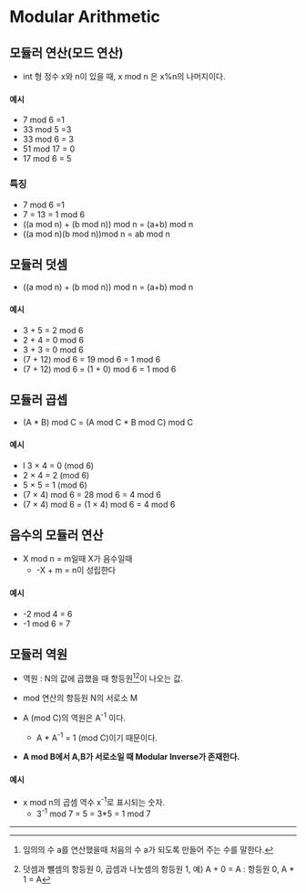 # Modular Arithmetic

## 모듈러 연산(모드 연산)

- int 형 정수 x와 n이 있을 때, x mod n 은 x%n의 나머지이다.

#### 예시

- 7 mod 6 =1
- 33 mod 5 =3
- 33 mod 6 = 3
- 51 mod 17 = 0
- 17 mod 6 = 5

### 특징

- 7 mod 6 =1 
- 7 = 13 = 1 mod 6
- ((a mod n) + (b mod n)) mod n = (a+b) mod n
- ((a mod n)(b mod n))mod n = ab mod n

## 모듈러 덧셈
- ((a mod n) + (b mod n)) mod n = (a+b) mod n
#### 예시
- 3 + 5 = 2 mod 6
- 2 + 4 = 0 mod 6
- 3 + 3 = 0 mod 6
- (7 + 12) mod 6 = 19 mod 6 = 1 mod 6
- (7 + 12) mod 6 = (1 + 0) mod 6 = 1 mod 6

## 모듈러 곱셉
- (A * B) mod C = (A mod C * B mod C) mod C
#### 예시
- l 3 × 4 = 0 (mod 6)
- 2 × 4 = 2 (mod 6)
- 5 × 5 = 1 (mod 6)
- (7 × 4) mod 6 = 28 mod 6 = 4 mod 6
- (7 × 4) mod 6 = (1 × 4) mod 6 = 4 mod 6

## 음수의 모듈러 연산

- X mod n = m일때 X가 음수일때
  - -X + m = n이 성립한다 

#### 예시

- -2 mod 4 = 6
- -1 mod 6 = 7



## 모듈러 역원
- 역원 : N의 값에 곱했을 때 항등원[^항등원][^예시]이 나오는 값.
- mod 연산의 항등원 N의 서로소 M
- A (mod C)의 역원은 A<sup>-1</sup> 이다.
  - A * A<sup>-1</sup> = 1 (mod C)이기 때문이다.

- **A mod B에서 A,B가 서로소일 때 Modular Inverse가 존재한다.**



#### 예시

- x mod n의 곱셈 역수 x<sup>-1</sup>로 표시되는 숫자.
  - 3<sup>-1</sup> mod 7 = 5 = 3*5 = 1 mod 7





-----

[^항등원]: 임의의 수 a를 연산했을때 처음의 수 a가 되도록 만들어 주는 수를 말한다.
[^예시]: 덧셈과 뺄셈의 항등원 0, 곱셈과 나눗셈의 항등원 1, 예) A + 0 = A : 항등원 0, A * 1 = A